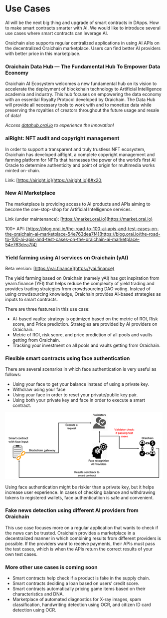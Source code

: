 # Use Cases

AI will be the next big thing and upgrade of smart contracts in DApps. How to make smart contracts smarter with AI. We would like to introduce several use cases where smart contracts can leverage AI.

Oraichain also supports regular centralized applications in using AI APIs on the decentralized Oraichain marketplace. Users can find better AI providers with better price in this marketplace.

### Oraichain Data Hub — The Fundamental Hub To Empower Data Economy <a href="#326c" id="326c"></a>

Oraichain AI Ecosystem welcomes a new fundamental hub on its vision to accelerate the deployment of blockchain technology to Artificial Intelligence academia and industry. This hub focuses on empowering the data economy with an essential Royalty Protocol developed by Oraichain. The Data Hub will provide all necessary tools to work with and to monetize data while preserving the royalties of creators throughout the future usage and resale of data!

_Access_ [_datahub.orai.io_](https://datahub.orai.io) _to experience the innovation!_

### aiRight: NFT audit and copyright management

In order to support a transparent and truly trustless NFT ecosystem, Oraichain has developed aiRight, a complete copyright management and farming platform for NFTs that harnesses the power of the world’s first AI Oracle to determine authenticity and point of origin for multimedia works minted on-chain.

Link: [https://airight.io](https://airight.io)&#x20;

### New AI Marketplace

The marketplace is providing access to AI products and APIs aiming to become the one-stop-shop for Artificial Intelligence services.

Link (under maintenance): [https://market.orai.io](https://market.orai.io)

100+ API: [https://blog.orai.io/the-road-to-100-ai-apis-and-test-cases-on-the-oraichain-ai-marketplace-54e763dea7f4](https://blog.orai.io/the-road-to-100-ai-apis-and-test-cases-on-the-oraichain-ai-marketplace-54e763dea7f4)



### Yield farming using AI services on Oraichain (yAI)

Beta version: [https://yai.finance](https://yai.finance)

The yield farming based on Oraichain (namely yAI) has got inspiration from yearn.finance (YFI) that helps reduce the complexity of yield trading and provides trading strategies from crowdsourcing DAO voting. Instead of using crowdsourcing knowledge, Oraichain provides AI-based strategies as inputs to smart contracts.

There are three features in this use case:

* AI-based vaults: strategy is optimized based on the metric of ROI, Risk score, and Price prediction. Strategies are provided by AI providers on Oraichain.
* Metric of ROI, risk score, and price prediction of all pools and vaults getting from Oraichain.
* Tracking your investment on all pools and vaults getting from Oraichain.

### Flexible smart contracts using face authentication

There are several scenarios in which face authentication is very useful as follows:

* Using your face to get your balance instead of using a private key.
* Withdraw using your face
* Using your face in order to reset your private/public key pair.
* Using both your private key and face in order to execute a smart contract.

![](../.gitbook/assets/face-authentication-0960bdd5dc65e8353fdd429f8f7d5405.png)

Using face authentication might be riskier than a private key, but it helps increase user experience. In cases of checking balance and withdrawing tokens to registered wallets, face authenticatiion is safe and convenient.

### Fake news detection using different AI providers from Oraichain

This use case focuses more on a regular application that wants to check if the news can be trusted. Oraichain provides a marketplace in a decentralized manner in which combining results from different providers is possible. If the providers want to receive payments, their APIs must pass the test cases, which is when the APIs return the correct results of your own test cases.

### More other use cases is coming soon

* Smart contracts help check if a product is fake in the supply chain.
* Smart contracts deciding a loan based on users’ credit score.
* Smart contracts automatically pricing game items based on their characteristics and DNA.
* Marketplace of automated diagnostics for X-ray images, spam classification, handwriting detection using OCR, and citizen ID card detection using OCR.
